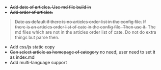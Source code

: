 - ~~Add date of articles. Use md file build in~~
- ~~Add order of articles.~~ 
 > ~~Date as default if there is no articles order list in the config file.~~ 
 > ~~If there is an articles order list of cate in the config file. Then use it.~~
 > The md files which are not in the articles order list of cate. Do not do extra things but parse then.
- Add css/js static copy
- ~~Can select article as homepage of category~~ no need, user need to set it as index.md
- Add multi-language support

